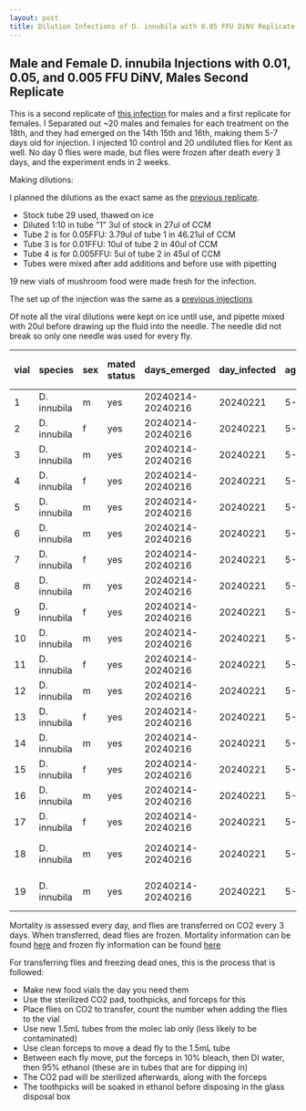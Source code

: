 ```yaml
---
layout: post
title: Dilution Infections of D. innubila with 0.05 FFU DiNV Replicate 2
---
```


## Male and Female D. innubila Injections with 0.01, 0.05, and 0.005 FFU DiNV, Males Second Replicate


This is a second replicate of [this infection](https://meschedl.github.io/Unckless-Lab-Notebook-Maggie/2024/01/31/dilution-infections-05.html) for males and a first replicate for females. I Separated out ~20 males and females for each treatment on the 18th, and they had emerged on the 14th 15th and 16th, making them 5-7 days old for injection. I injected 10 control and 20 undiluted flies for Kent as well. No day 0 flies were made, but flies were frozen after death every 3 days, and the experiment ends in 2 weeks. 

Making dilutions:

I planned the dilutions as the exact same as the [previous replicate](https://meschedl.github.io/Unckless-Lab-Notebook-Maggie/2024/01/31/dilution-infections-05.html). 


- Stock tube 29 used, thawed on ice 
- Diluted 1:10 in tube "1" 3ul of stock in 27ul of CCM
- Tube 2 is for 0.05FFU: 3.79ul of tube 1 in 46.21ul of CCM 
- Tube 3 is for 0.01FFU: 10ul of tube 2 in 40ul of CCM 
- Tube 4 is for 0.005FFU: 5ul of tube 2 in 45ul of CCM 
- Tubes were mixed after add additions and before use with pipetting 

19 new vials of mushroom food were made fresh for the infection. 

The set up of the injection was the same as a [previous injections](https://meschedl.github.io/Unckless-Lab-Notebook-Maggie/2023/10/25/third-female-male-nanoject-test.html)

Of note all the viral dilutions were kept on ice until use, and pipette mixed with 20ul before drawing up the fluid into the needle. The needle did not break so only one needle was used for every fly. 

| vial | species     | sex | mated status | days_emerged      | day_infected | age_infected | tube | treatment           | volume | time | time on CO2 | original_N_number |
|------|-------------|-----|--------------|-------------------|--------------|--------------|------|---------------------|--------|------|-------------|-------------------|
| 1    | D. innubila | m   | yes          | 20240214-20240216 | 20240221     | 5-7 days     | CCM  | CCM                 | 27.6nl | 3:03 | 8 min       | 10                |
| 2    | D. innubila | f   | yes          | 20240214-20240216 | 20240221     | 5-7 days     | CCM  | CCM                 | 27.6nl | 3:03 | 8 min       | 10                |
| 3    | D. innubila | m   | yes          | 20240214-20240216 | 20240221     | 5-7 days     | CCM  | CCM                 | 27.6nl | 3:12 | 10 min      | 10                |
| 4    | D. innubila | f   | yes          | 20240214-20240216 | 20240221     | 5-7 days     | CCM  | CCM                 | 27.6nl | 3:12 | 10 min      | 10                |
| 5    | D. innubila | m   | yes          | 20240214-20240216 | 20240221     | 5-7 days     | CCM  | CCM                 | 27.6nl | 3:23 | 6 min       | 10                |
| 6    | D. innubila | m   | yes          | 20240214-20240216 | 20240221     | 5-7 days     | 4    | 0.005 FFU           | 27.6nl | 3:33 | 10 min      | 11                |
| 7    | D. innubila | f   | yes          | 20240214-20240216 | 20240221     | 5-7 days     | 4    | 0.005 FFU           | 27.6nl | 3:33 | 10 min      | 10                |
| 8    | D. innubila | m   | yes          | 20240214-20240216 | 20240221     | 5-7 days     | 4    | 0.005 FFU           | 27.6nl | 3:44 | 9 min       | 10                |
| 9    | D. innubila | f   | yes          | 20240214-20240216 | 20240221     | 5-7 days     | 4    | 0.005 FFU           | 27.6nl | 3:44 | 9 min       | 10                |
| 10   | D. innubila | m   | yes          | 20240214-20240216 | 20240221     | 5-7 days     | 3    | 0.01 FFU            | 27.6nl | 3:57 | 9 min       | 9                 |
| 11   | D. innubila | f   | yes          | 20240214-20240216 | 20240221     | 5-7 days     | 3    | 0.01 FFU            | 27.6nl | 3:57 | 9 min       | 10                |
| 12   | D. innubila | m   | yes          | 20240214-20240216 | 20240221     | 5-7 days     | 3    | 0.01 FFU            | 27.6nl | 4:09 | 9 min       | 10                |
| 13   | D. innubila | f   | yes          | 20240214-20240216 | 20240221     | 5-7 days     | 3    | 0.01 FFU            | 27.6nl | 4:09 | 9 min       | 10                |
| 14   | D. innubila | m   | yes          | 20240214-20240216 | 20240221     | 5-7 days     | 2    | 0.05 FFU            | 27.6nl | 4:21 | 10 min      | 10                |
| 15   | D. innubila | f   | yes          | 20240214-20240216 | 20240221     | 5-7 days     | 2    | 0.05 FFU            | 27.6nl | 4:21 | 10 min      | 10                |
| 16   | D. innubila | m   | yes          | 20240214-20240216 | 20240221     | 5-7 days     | 2    | 0.05 FFU            | 27.6nl | 4:32 | 9 min       | 10                |
| 17   | D. innubila | f   | yes          | 20240214-20240216 | 20240221     | 5-7 days     | 2    | 0.05 FFU            | 27.6nl | 4:32 | 9 min       | 10                |
| 18   | D. innubila | m   | yes          | 20240214-20240216 | 20240221     | 5-7 days     | 29   | undiluted passage 4 | 27.6nl | 4:44 | 10 min      | 10                |
| 19   | D. innubila | m   | yes          | 20240214-20240216 | 20240221     | 5-7 days     | 29   | undiluted passage 4 | 27.6nl | 4:44 | 10 min      | 10                |

Mortality is assessed every day, and flies are transferred on CO2 every 3 days. When transferred, dead flies are frozen. Mortality information can be found [here](https://docs.google.com/spreadsheets/d/1OETucwew4CA1-7B4sgKV7I1BM4pEOt68BTISBaQayIQ/edit#gid=0) and frozen fly information can be found [here](https://docs.google.com/spreadsheets/d/14z52bWO3OVq97uOBtqyV3BqQNTjoNB85Sta_ir17JCQ/edit#gid=0)

For transferring flies and freezing dead ones, this is the process that is followed:

- Make new food vials the day you need them 
- Use the sterilized CO2 pad, toothpicks, and forceps for this 
- Place flies on CO2 to transfer, count the number when adding the flies to the vial
- Use new 1.5mL tubes from the molec lab only (less likely to be contaminated)
- Use clean forceps to move a dead fly to the 1.5mL tube 
- Between each fly move, put the forceps in 10% bleach, then DI water, then 95% ethanol (these are in tubes that are for dipping in)
- The CO2 pad will be sterilized afterwards, along with the forceps 
- The toothpicks will be soaked in ethanol before disposing in the glass disposal box 